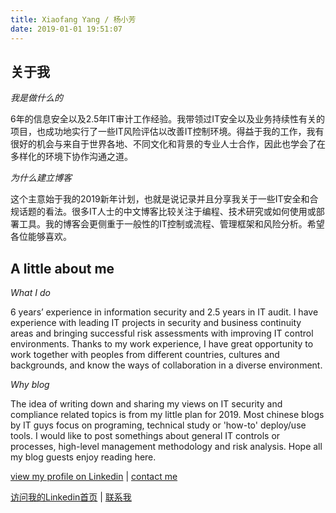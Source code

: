 ```yaml
---
title: Xiaofang Yang / 杨小芳
date: 2019-01-01 19:51:07
---
```


## 关于我 ##

*我是做什么的*

6年的信息安全以及2.5年IT审计工作经验。我带领过IT安全以及业务持续性有关的项目，也成功地实行了一些IT风险评估以改善IT控制环境。得益于我的工作，我有很好的机会与来自于世界各地、不同文化和背景的专业人士合作，因此也学会了在多样化的环境下协作沟通之道。

*为什么建立博客*

这个主意始于我的2019新年计划，也就是说记录并且分享我关于一些IT安全和合规话题的看法。很多IT人士的中文博客比较关注于编程、技术研究或如何使用或部署工具。我的博客会更侧重于一般性的IT控制或流程、管理框架和风险分析。希望各位能够喜欢。



## A little about me ##

*What I do*

6 years’ experience in information security and 2.5 years in IT audit. I have experience with leading IT projects in security and business continuity areas and bringing successful risk assessments with improving IT control environments. Thanks to my work experience, I have great opportunity to work together with peoples from different countries, cultures and backgrounds, and know the ways of collaboration in a diverse environment. 

*Why blog*

The idea of writing down and sharing my views on IT security and compliance related topics is from my little plan for 2019. Most chinese blogs by IT guys focus on programing, technical study or 'how-to' deploy/use tools. I would like to post somethings about general IT controls or processes, high-level management methodology and risk analysis. Hope all my blog guests enjoy reading here. 



[view my profile on Linkedin](https://www.linkedin.com/in/xiaofang-yang) | [contact me](mailto:yangxfang@yahoo.com)

[访问我的Linkedin首页](https://www.linkedin.com/in/xiaofang-yang) | [联系我](mailto:yangxfang@yahoo.com)

